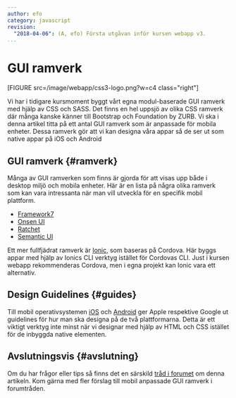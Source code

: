 ```yaml
---
author: efo
category: javascript
revision:
  "2018-04-06": (A, efo) Första utgåvan inför kursen webapp v3.
...
```

GUI ramverk
==================================
[FIGURE src=/image/webapp/css3-logo.png?w=c4 class="right"]

Vi har i tidigare kursmoment byggt vårt egna modul-baserade GUI ramverk med hjälp av CSS och SASS. Det finns en hel uppsjö av olika CSS ramverk där många kanske känner till Bootstrap och Foundation by ZURB. Vi ska i denna artikel titta på ett antal GUI ramverk som är anpassade för mobila enheter. Dessa ramverk gör att vi kan designa våra appar så de ser ut som native appar på iOS och Android



<!--more-->



GUI ramverk {#ramverk}
--------------------------------------
Många av GUI ramverken som finns är gjorda för att visas upp både i desktop miljö och mobila enheter. Här är en lista på några olika ramverk som kan vara intressanta när man vill utveckla för en specifik mobil plattform.

* [Framework7](https://framework7.io/)
* [Onsen UI](https://onsen.io/)
* [Ratchet](http://goratchet.com/)
* [Semantic UI](https://semantic-ui.com/)

Ett mer fullfjädrat ramverk är [Ionic](https://ionicframework.com/), som baseras på Cordova. Här byggs appar med hjälp av Ionics CLI verktyg istället för Cordovas CLI. Just i kursen webapp rekommenderas Cordova, men i egna projekt kan Ionic vara ett alternativ.



Design Guidelines {#guides}
--------------------------------------
Till mobil operativsystemen [iOS](https://developer.apple.com/design/) och [Android](https://developer.android.com/design/index.html) ger Apple respektive Google ut guidelines för hur man ska designa på de två plattformarna. Detta är ett viktigt verktyg inte minst när vi designar med hjälp av HTML och CSS istället för de inbyggda native elementen.



Avslutningsvis {#avslutning}
--------------------------------------
Om du har frågor eller tips så finns det en särskild [tråd i forumet](t/7399) om denna artikeln. Kom gärna med fler förslag till mobil anpassade GUI ramverk i forumtråden.

